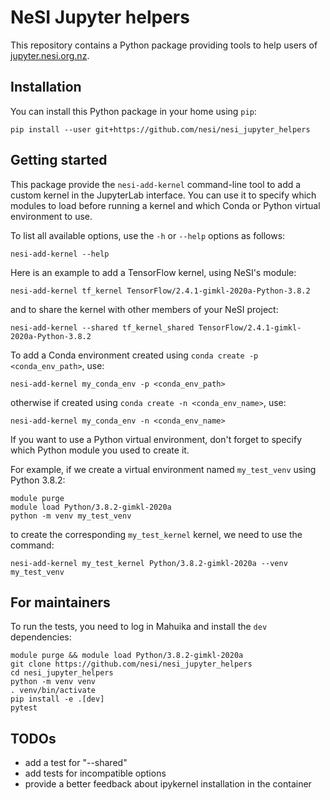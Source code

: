 # NeSI Jupyter helpers

This repository contains a Python package providing tools to help users of 
[jupyter.nesi.org.nz](https://jupyter.nesi.org.nz).


## Installation

You can install this Python package in your home using `pip`:
```
pip install --user git+https://github.com/nesi/nesi_jupyter_helpers
```


## Getting started

This package provide the `nesi-add-kernel` command-line tool to add a custom
kernel in the JupyterLab interface. You can use it to specify which modules to
load before running a kernel and which Conda or Python virtual environment to
use.

To list all available options, use the `-h` or `--help` options as follows:
```
nesi-add-kernel --help
```

Here is an example to add a TensorFlow kernel, using NeSI's module:
```
nesi-add-kernel tf_kernel TensorFlow/2.4.1-gimkl-2020a-Python-3.8.2
```

and to share the kernel with other members of your NeSI project:
```
nesi-add-kernel --shared tf_kernel_shared TensorFlow/2.4.1-gimkl-2020a-Python-3.8.2
```

To add a Conda environment created using `conda create -p <conda_env_path>`, use:
```
nesi-add-kernel my_conda_env -p <conda_env_path>
```
otherwise if created using `conda create -n <conda_env_name>`, use:
```
nesi-add-kernel my_conda_env -n <conda_env_name>
```

If you want to use a Python virtual environment, don't forget to specify which
Python module you used to create it.

For example, if we create a virtual environment named `my_test_venv` using
Python 3.8.2:
```
module purge
module load Python/3.8.2-gimkl-2020a
python -m venv my_test_venv
```
to create the corresponding `my_test_kernel` kernel, we need to use the command:
```
nesi-add-kernel my_test_kernel Python/3.8.2-gimkl-2020a --venv my_test_venv
```


## For maintainers

To run the tests, you need to log in Mahuika and install the `dev` dependencies:
```
module purge && module load Python/3.8.2-gimkl-2020a
git clone https://github.com/nesi/nesi_jupyter_helpers
cd nesi_jupyter_helpers
python -m venv venv
. venv/bin/activate
pip install -e .[dev]
pytest
```


## TODOs

- add a test for "--shared"
- add tests for incompatible options
- provide a better feedback about ipykernel installation in the container
